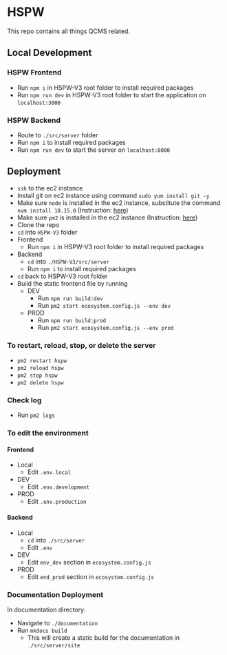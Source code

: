 # HSPW

This repo contains all things QCMS related.

## Local Development

### HSPW Frontend

- Run `npm i` in HSPW-V3 root folder to install required packages
- Run `npm run dev` in HSPW-V3 root folder to start the application on `localhost:3000`

### HSPW Backend

- Route to `./src/server` folder
- Run `npm i` to install required packages
- Run `npm run dev` to start the server on `localhost:8000`

## Deployment

- `ssh` to the ec2 instance
- Install git on ec2 instance using command `sudo yum install git -y`
- Make sure `node` is installed in the ec2 instance, substitute the command `nvm install 18.15.0` (Instruction: [here](https://docs.aws.amazon.com/sdk-for-javascript/v2/developer-guide/setting-up-node-on-ec2-instance.html))
- Make sure `pm2` is installed in the ec2 instance (Instruction: [here](https://pm2.keymetrics.io/))
- Clone the repo
- `cd` into `HSPW-V3` folder
- Frontend
  - Run `npm i` in HSPW-V3 root folder to install required packages
- Backend
  - `cd` into `./HSPW-V3/src/server`
  - Run `npm i` to install required packages
- `cd` back to HSPW-V3 root folder
- Build the static frontend file by running
  - DEV
    - Run `npm run build:dev`
    - Run `pm2 start ecosystem.config.js --env dev`
  - PROD
    - Run `npm run build:prod`
    - Run `pm2 start ecosystem.config.js --env prod`

### To restart, reload, stop, or delete the server

- `pm2 restart hspw`
- `pm2 reload hspw`
- `pm2 stop hspw`
- `pm2 delete hspw`

### Check log

- Run `pm2 logs`

### To edit the environment

#### Frontend

- Local
  - Edit `.env.local`
- DEV
  - Edit `.env.development`
- PROD
  - Edit `.env.production`

#### Backend

- Local
  - `cd` into `./src/server`
  - Edit `.env`
- DEV
  - Edit `env_dev` section in `ecosystem.config.js`
- PROD
  - Edit `end_prod` section in `ecosystem.config.js`

### Documentation Deployment

In documentation directory:

- Navigate to `./documentation`
- Run `mkdocs build`
  - This will create a static build for the documentation in `./src/server/site`
